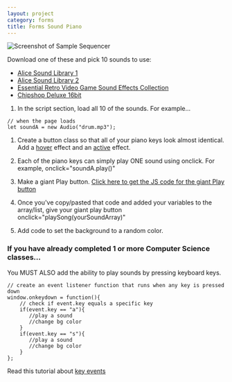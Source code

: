 ```yaml
---
layout: project
category: forms
title: Forms Sound Piano
---
```

![Screenshot of Sample Sequencer](https://bradleycodeu.github.io/gdad/forms/samplesequencer.jpg)

Download one of these and pick 10 sounds to use:
  - [Alice Sound Library 1](https://www.alice.org/wp-content/uploads/2017/05/AliceSoundLibrary.zip)
  - [Alice Sound Library 2](https://www.alice.org/wp-content/uploads/2017/08/AliceSoundLibraryExpansionPackOne.zip)
  - [Essential Retro Video Game Sound Effects Collection](https://opengameart.org/sites/default/files/The%20Essential%20Retro%20Video%20Game%20Sound%20Effects%20Collection%20%5B512%20sounds%5D.zip)
  - [Chipshop Deluxe 16bit](https://drive.google.com/uc?export=download&id=1BwXL4Szc6FoJFlN3iCRukdnNiN060Y3u)


1. In the script section, load all 10 of the sounds. For example...
```
// when the page loads
let soundA = new Audio("drum.mp3");
```

1. Create a button class so that all of your piano keys look almost identical. Add a [hover](https://www.w3schools.com/cssref/sel_hover.asp) effect and an [active](https://www.w3schools.com/cssref/sel_active.asp) effect.

1. Each of the piano keys can simply play ONE sound using onclick. For example, onclick="soundA.play()"

1. Make a giant Play button. [Click here to get the JS code for the giant Play button](https://gist.githubusercontent.com/ohiofi/c6b2bca45c7a9aa1bc9741afc1f79973/raw/3fd66936569430a6f38f489848f9665a342b7037/JS%2520play%2520button)

1. Once you've copy/pasted that code and added your variables to the array/list, give your giant play button onclick="playSong(yourSoundArray)"

1. Add code to set the background to a random color.

### If you have already completed 1 or more Computer Science classes...

You MUST ALSO add the ability to play sounds by pressing keyboard keys.
```
// create an event listener function that runs when any key is pressed down
window.onkeydown = function(){
    // check if event.key equals a specific key
    if(event.key == "a"){
       //play a sound
       //change bg color
    }
    if(event.key == "s"){
       //play a sound
       //change bg color
    }
};
```

Read this tutorial about [key events](https://www.w3schools.com/jsref/event_key_key.asp)
